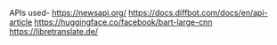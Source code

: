 APIs used- 
https://newsapi.org/
https://docs.diffbot.com/docs/en/api-article
https://huggingface.co/facebook/bart-large-cnn
https://libretranslate.de/

